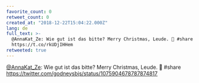 ```yaml
---
favorite_count: 0
retweet_count: 0
created_at: "2018-12-22T15:04:22.000Z"
lang: de
full_text: >-
  @AnnaKat_Ze: Wie gut ist das bitte? Merry Christmas, Leude. 💪 #share
  https://t.co/rkUDjIHHem
retweeted: true
---
```


[@AnnaKat_Ze](https://twitter.com/AnnaKat_Ze): Wie gut ist das bitte? Merry
Christmas, Leude. 💪 #share
<https://twitter.com/godneysbjs/status/1075904678787874817>
